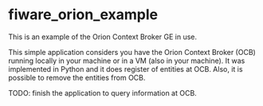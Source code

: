 # fiware_orion_example
This is an example of the Orion Context Broker GE in use.

This simple application considers you have the Orion Context Broker (OCB) running locally in your machine or in a VM (also in your machine). It was implemented in Python and it does register of entities at OCB. Also, it is possible to remove the entities from OCB.

TODO: finish the application to query information at OCB.

